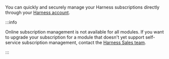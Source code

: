 You can quickly and securely manage your Harness subscriptions directly through your [Harness account](https://app.harness.io).

:::info

Online subscription management is not available for all modules. If you want to upgrade your subscription for a module that doesn't yet support self-service subscription management, contact the [Harness Sales team](https://www.harness.io/pricing?module=cd#).

:::